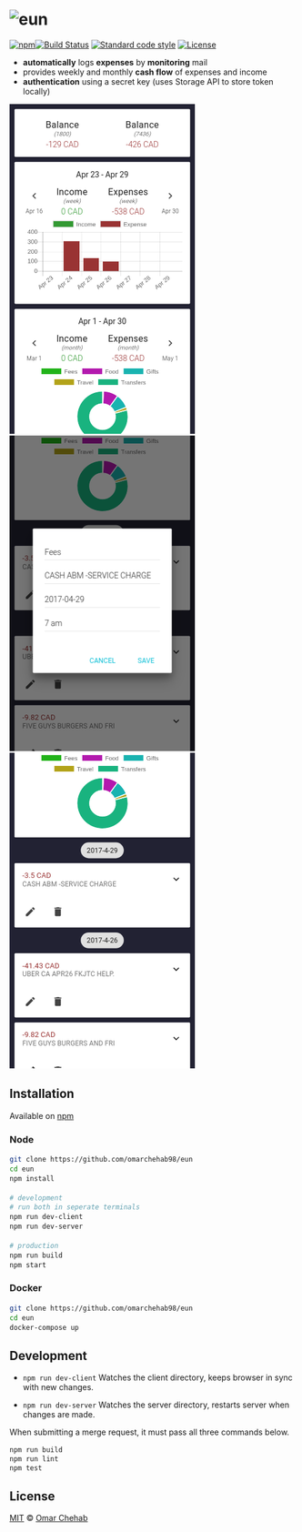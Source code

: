 # ![eun][logo]

[![npm][npm-badge]][npm][![Build Status][build-badge]][build-status] [![Standard code style][standard-badge]][standard] [![License][license-badge]][license]

* **automatically** logs **expenses** by **monitoring** mail
* provides weekly and monthly **cash flow** of expenses and income
* **authentication** using a secret key (uses Storage API to store token locally)

![Screenshot 1](./docs/Screenshot-1.png) ![Screenshot 2](./docs/Screenshot-2.png) ![Screenshot 3](./docs/Screenshot-3.png)

## Installation

Available on [npm][]

### Node

```bash
git clone https://github.com/omarchehab98/eun
cd eun
npm install

# development
# run both in seperate terminals
npm run dev-client
npm run dev-server

# production
npm run build
npm start
```

### Docker

```bash
git clone https://github.com/omarchehab98/eun
cd eun
docker-compose up
```

## Development

* `npm run dev-client`
Watches the client directory, keeps browser in sync with new changes.

* `npm run dev-server`
Watches the server directory, restarts server when changes are made.

When submitting a merge request, it must pass all three commands below.
```
npm run build
npm run lint
npm test
```

## License

[MIT][license] © [Omar Chehab][author]

<!-- Definitions -->

[logo]: https://cdn.rawgit.com/omarchehab98/eun/312f622f/logo.svg

[build-badge]: https://travis-ci.org/omarchehab98/eun.svg?branch=master

[build-status]: https://travis-ci.org/omarchehab98/eun

[standard]: http://standardjs.com

[standard-badge]: https://img.shields.io/badge/code_style-standard-brightgreen.svg

[license-badge]: https://img.shields.io/github/license/omarchehab98/eun.svg

[license]: https://github.com/omarchehab98/eun/blob/master/LICENSE

[author]: https://omarchehab.com

[npm]: https://www.npmjs.com/package/eun

[npm-badge]: https://img.shields.io/npm/v/eun.svg
